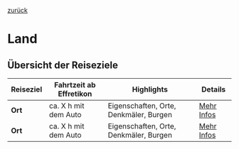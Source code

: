 [zurück](../../README.md)

# Land

## Übersicht der Reiseziele

| Reiseziel      | Fahrtzeit ab Effretikon | Highlights                                         | Details                          |
|----------------|-------------------------|---------------------------------------------------|-----------------------------------|
| **Ort**       | ca. X h mit dem Auto | Eigenschaften, Orte, Denkmäler, Burgen | [Mehr Infos](Ort/Ort.md)        |
| **Ort**| ca. X h mit dem Auto | Eigenschaften, Orte, Denkmäler, Burgen | [Mehr Infos](Ort/Ort.md)        |
